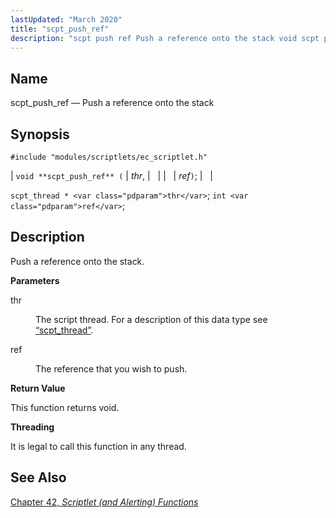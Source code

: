 ```yaml
---
lastUpdated: "March 2020"
title: "scpt_push_ref"
description: "scpt push ref Push a reference onto the stack void scpt push ref thr ref scpt thread thr int ref Push a reference onto the stack thr The script thread For a description of this data type see Section 68 72 scpt thread ref The reference that you wish to..."
---
```


<a name="apis.scpt_push_ref"></a> 
## Name

scpt_push_ref — Push a reference onto the stack

## Synopsis

`#include "modules/scriptlets/ec_scriptlet.h"`

| `void **scpt_push_ref** (` | <var class="pdparam">thr</var>, |   |
|   | <var class="pdparam">ref</var>`)`; |   |

`scpt_thread * <var class="pdparam">thr</var>`;
`int <var class="pdparam">ref</var>`;<a name="idp59391120"></a> 
## Description

Push a reference onto the stack.

**<a name="idp59392336"></a> Parameters**

<dl class="variablelist">

<dt>thr</dt>

<dd>

The script thread. For a description of this data type see [“scpt_thread”](/momentum/3/3-api/structs-scpt-thread).

</dd>

<dt>ref</dt>

<dd>

The reference that you wish to push.

</dd>

</dl>

**<a name="idp59397488"></a> Return Value**

This function returns void.

**<a name="idp59398400"></a> Threading**

It is legal to call this function in any thread.

<a name="idp59399952"></a> 
## See Also

[Chapter 42, *Scriptlet (and Alerting) Functions*](script "Chapter 42. Scriptlet (and Alerting) Functions")